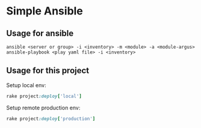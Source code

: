 # Simple Ansible

## Usage for ansible
```
ansible <server or group> -i <inventory> -m <module> -a <module-argus>
ansible-playbook <play yaml file> -i <inventory>
```

## Usage for this project
Setup local env:

```ruby
rake project:deploy['local']
```

Setup remote production env:

```ruby
rake project:deploy['production']
```